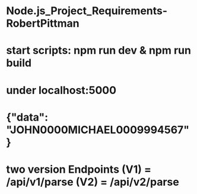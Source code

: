 # Node.js_Project_Requirements-RobertPittman

# start scripts: npm run dev & npm run build

# under localhost:5000

# {"data": "JOHN0000MICHAEL0009994567"}

# two version Endpoints (V1) = /api/v1/parse (V2) = /api/v2/parse
